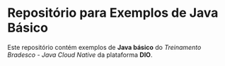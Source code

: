# Repositório para Exemplos de Java Básico

Este repositório contém exemplos de **Java básico** do _Treinamento Bradesco - Java Cloud Native_ da plataforma **DIO**.
